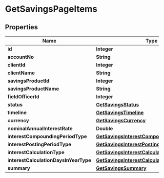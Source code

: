 # GetSavingsPageItems

## Properties
Name | Type | Description | Notes
------------ | ------------- | ------------- | -------------
**id** | **Integer** |  |  [optional]
**accountNo** | **String** |  |  [optional]
**clientId** | **Integer** |  |  [optional]
**clientName** | **String** |  |  [optional]
**savingsProductId** | **Integer** |  |  [optional]
**savingsProductName** | **String** |  |  [optional]
**fieldOfficerId** | **Integer** |  |  [optional]
**status** | [**GetSavingsStatus**](GetSavingsStatus.md) |  |  [optional]
**timeline** | [**GetSavingsTimeline**](GetSavingsTimeline.md) |  |  [optional]
**currency** | [**GetSavingsCurrency**](GetSavingsCurrency.md) |  |  [optional]
**nominalAnnualInterestRate** | **Double** |  |  [optional]
**interestCompoundingPeriodType** | [**GetSavingsInterestCompoundingPeriodType**](GetSavingsInterestCompoundingPeriodType.md) |  |  [optional]
**interestPostingPeriodType** | [**GetSavingsInterestPostingPeriodType**](GetSavingsInterestPostingPeriodType.md) |  |  [optional]
**interestCalculationType** | [**GetSavingsInterestCalculationType**](GetSavingsInterestCalculationType.md) |  |  [optional]
**interestCalculationDaysInYearType** | [**GetSavingsInterestCalculationDaysInYearType**](GetSavingsInterestCalculationDaysInYearType.md) |  |  [optional]
**summary** | [**GetSavingsSummary**](GetSavingsSummary.md) |  |  [optional]

